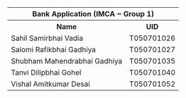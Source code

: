 <!DOCTYPE html>
<html>
<body>
    <table>
        <thead>
        <tr><th colspan="2">Bank Application (IMCA ~ Group 1)</th></tr>
        </thead>
        <tbody>
            <tr>
                <th>Name</th>
                <th>UID</th>
            </tr>
            <tr>
            <td>Sahil Samirbhai Vadia</td>
            <td>T050701026</td>
            </tr>
            <tr>
            <td>Salomi Rafikbhai Gadhiya</td>
            <td>T050701027</td>
            </tr>
            <tr>
            <td>Shubham Mahendrabhai Gadhiya</td>
            <td>T050701035</td>
            </tr>
            <tr>
            <td>Tanvi Dilipbhai Gohel</td>
            <td>T050701040</td>
            </tr>
            <tr>
            <td>Vishal Amitkumar Desai
            </td>
            <td>T050701052</td>
            </tr>
            </tbody>
    </table>
</body>
</html>